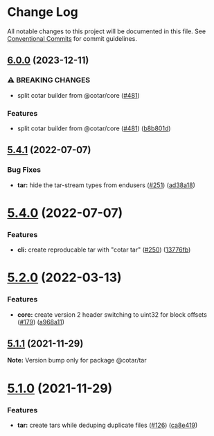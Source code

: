 # Change Log

All notable changes to this project will be documented in this file.
See [Conventional Commits](https://conventionalcommits.org) for commit guidelines.

## [6.0.0](https://github.com/linz/cotar/compare/tar-v5.4.1...tar-v6.0.0) (2023-12-11)


### ⚠ BREAKING CHANGES

* split cotar builder from @cotar/core ([#481](https://github.com/linz/cotar/issues/481))

### Features

* split cotar builder from @cotar/core ([#481](https://github.com/linz/cotar/issues/481)) ([b8b801d](https://github.com/linz/cotar/commit/b8b801dd360e4a3ec7a9964f0f63f2066a49403d))

## [5.4.1](https://github.com/linz/cotar/compare/v5.4.0...v5.4.1) (2022-07-07)


### Bug Fixes

* **tar:** hide the tar-stream types from endusers ([#251](https://github.com/linz/cotar/issues/251)) ([ad38a18](https://github.com/linz/cotar/commit/ad38a18e87b35566f936f648af2353f9f34e5e53))





# [5.4.0](https://github.com/linz/cotar/compare/v5.3.0...v5.4.0) (2022-07-07)


### Features

* **cli:** create reproducable tar with "cotar tar" ([#250](https://github.com/linz/cotar/issues/250)) ([13776fb](https://github.com/linz/cotar/commit/13776fbe33f5daa7b5fca0c25001a641e49a616f))





# [5.2.0](https://github.com/linz/cotar/compare/v5.1.1...v5.2.0) (2022-03-13)


### Features

* **core:** create version 2 header switching to uint32 for block offsets ([#179](https://github.com/linz/cotar/issues/179)) ([a968a11](https://github.com/linz/cotar/commit/a968a11316153326702711274318b081a2149658))





## [5.1.1](https://github.com/linz/cotar/compare/v5.1.0...v5.1.1) (2021-11-29)

**Note:** Version bump only for package @cotar/tar





# [5.1.0](https://github.com/linz/cotar/compare/v5.0.1...v5.1.0) (2021-11-29)


### Features

* **tar:** create tars while deduping duplicate files ([#126](https://github.com/linz/cotar/issues/126)) ([ca8e419](https://github.com/linz/cotar/commit/ca8e419d40ffe7833d87d425a94b0caaf5cf470b))
